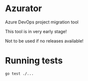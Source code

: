 # Azurator
Azure DevOps project migration tool

This tool is in very early stage!

Not to be used if no releases available!

# Running tests
`go test ./...`